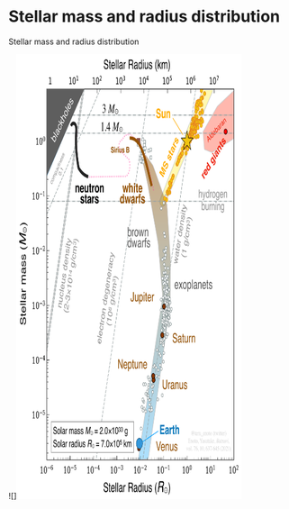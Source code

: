 # Stellar mass and radius distribution 
Stellar mass and radius distribution

![]<img src="https://github.com/tenoto/stellar_mass_and_radius/raw/main/fig_english/stellar_mass_radius_v210211en_copyright.pdf" width="400" height="790">
